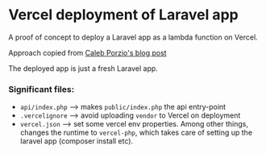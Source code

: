 # Vercel deployment of Laravel app
A proof of concept to deploy a Laravel app as a lambda function on Vercel.

Approach copied from [Caleb Porzio's blog post](https://calebporzio.com/easy-free-serverless-laravel-with-vercel)

The deployed app is just a fresh Laravel app.

### Significant files:

- `api/index.php` --> makes `public/index.php` the api entry-point
- `.vercelignore` --> avoid uploading `vendor` to Vercel on deployment
- `vercel.json` --> set some vercel env properties. Among other things, changes the runtime to `vercel-php`, which takes care of setting up the laravel app (composer install etc).
